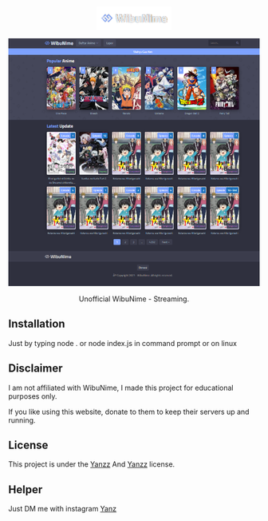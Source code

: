 <p align="center">
  <img src="https://raw.githubusercontent.com/Yanzz231/WibuNime-Streaming/master/img/logow.png" width="150" />
</p>

<p align="center">
  <img src="https://raw.githubusercontent.com/Yanzz231/WibuNime-Streaming/master/img/dasktopw.PNG" width="550" />
</p>

<p align="center">Unofficial WibuNime - Streaming.</p>

## Installation

Just by typing node . or node index.js in command prompt or on linux

## Disclaimer

I am not affiliated with WibuNime, I made this project for educational purposes only.

If you like using this website, donate to them to keep their servers up and running.

## License

This project is under the [Yanzz](https://github.com/Yanzz231) And [Yanzz](https://github.com/RDTUTORIAL) license. 

## Helper

Just DM me with instagram [Yanz](https://www.instagram.com/iyanmikasa/)
